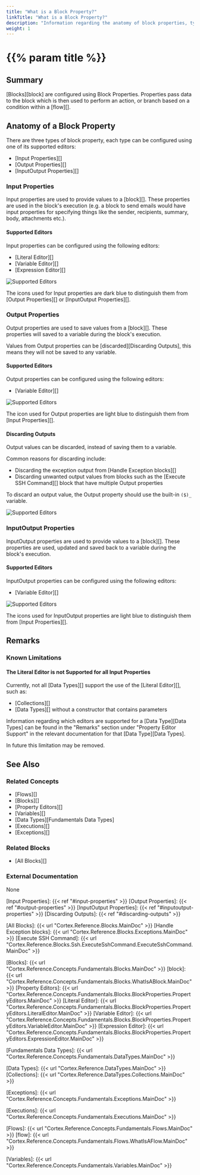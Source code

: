 ```yaml
---
title: "What is a Block Property?"
linkTitle: "What is a Block Property?"
description: "Information regarding the anatomy of block properties, types of property and their appearance, and configuring properties using the available property editors."
weight: 1
---
```


# {{% param title %}}

## Summary

[Blocks][block] are configured using Block Properties. Properties pass data to the block which is then used to perform an action, or branch based on a condition within a [flow][].

## Anatomy of a Block Property

There are three types of block property, each type can be configured using one of its supported editors:

- [Input Properties][]
- [Output Properties][]
- [InputOutput Properties][]

### Input Properties

Input properties are used to provide values to a [block][]. These properties are used in the block's execution (e.g. a block to send emails would have input properties for specifying things like the sender, recipients, summary, body, attachments etc.).

#### Supported Editors

Input properties can be configured using the following editors:

- [Literal Editor][]
- [Variable Editor][]
- [Expression Editor][]

![Supported Editors](/images/editable/editor-types.png)

The icons used for Input properties are dark blue to distinguish them from [Output Properties][] or [InputOutput Properties][].

### Output Properties

Output properties are used to save values from a [block][]. These properties will saved to a variable during the block's execution.

Values from Output properties can be [discarded][Discarding Outputs], this means they will not be saved to any variable.

#### Supported Editors

Output properties can be configured using the following editors:

- [Variable Editor][]

![Supported Editors](/images/editable/variable-editor.png)

The icon used for Output properties are light blue to distinguish them from [Input Properties][].

#### Discarding Outputs

Output values can be discarded, instead of saving them to a variable.

Common reasons for discarding include:

- Discarding the exception output from [Handle Exception blocks][]
- Discarding unwanted output values from blocks such as the [Execute SSH Command][] block that have multiple Output properties

To discard an output value, the Output property should use the built-in `($)_` variable.

![Supported Editors](/images/discarded-variable.PNG)

### InputOutput Properties

InputOutput properties are used to provide values to a [block][]. These properties are used, updated and saved back to a variable during the block's execution.

#### Supported Editors

InputOutput properties can be configured using the following editors:

- [Variable Editor][]

![Supported Editors](/images/editable/variable-editor.png)

The icons used for InputOutput properties are light blue to distinguish them from [Input Properties][].

## Remarks

### Known Limitations

#### The Literal Editor is not Supported for all Input Properties

Currently, not all [Data Types][] support the use of the [Literal Editor][], such as:

- [Collections][]
- [Data Types][] without a constructor that contains parameters

Information regarding which editors are supported for a [Data Type][Data Types] can be found in the "Remarks" section under "Property Editor Support" in the relevant documentation for that [Data Type][Data Types].

In future this limitation may be removed.

## See Also

### Related Concepts

- [Flows][]
- [Blocks][]
- [Property Editors][]
- [Variables][]
- [Data Types][Fundamentals Data Types]
- [Executions][]
- [Exceptions][]

### Related Blocks

- [All Blocks][]

### External Documentation

None

[Input Properties]: {{< ref "#input-properties" >}}
[Output Properties]: {{< ref "#output-properties" >}}
[InputOutput Properties]: {{< ref "#inputoutput-properties" >}}
[Discarding Outputs]: {{< ref "#discarding-outputs" >}}

[All Blocks]: {{< url "Cortex.Reference.Blocks.MainDoc" >}}
[Handle Exception blocks]: {{< url "Cortex.Reference.Blocks.Exceptions.MainDoc" >}}
[Execute SSH Command]: {{< url "Cortex.Reference.Blocks.Ssh.ExecuteSshCommand.ExecuteSshCommand.MainDoc" >}}

[Blocks]: {{< url "Cortex.Reference.Concepts.Fundamentals.Blocks.MainDoc" >}}
[block]: {{< url "Cortex.Reference.Concepts.Fundamentals.Blocks.WhatIsABlock.MainDoc" >}}
[Property Editors]: {{< url "Cortex.Reference.Concepts.Fundamentals.Blocks.BlockProperties.PropertyEditors.MainDoc" >}}
[Literal Editor]: {{< url "Cortex.Reference.Concepts.Fundamentals.Blocks.BlockProperties.PropertyEditors.LiteralEditor.MainDoc" >}}
[Variable Editor]: {{< url "Cortex.Reference.Concepts.Fundamentals.Blocks.BlockProperties.PropertyEditors.VariableEditor.MainDoc" >}}
[Expression Editor]: {{< url "Cortex.Reference.Concepts.Fundamentals.Blocks.BlockProperties.PropertyEditors.ExpressionEditor.MainDoc" >}}

[Fundamentals Data Types]: {{< url "Cortex.Reference.Concepts.Fundamentals.DataTypes.MainDoc" >}}

[Data Types]: {{< url "Cortex.Reference.DataTypes.MainDoc" >}}
[Collections]: {{< url "Cortex.Reference.DataTypes.Collections.MainDoc" >}}

[Exceptions]: {{< url "Cortex.Reference.Concepts.Fundamentals.Exceptions.MainDoc" >}}

[Executions]: {{< url "Cortex.Reference.Concepts.Fundamentals.Executions.MainDoc" >}}

[Flows]: {{< url "Cortex.Reference.Concepts.Fundamentals.Flows.MainDoc" >}}
[flow]: {{< url "Cortex.Reference.Concepts.Fundamentals.Flows.WhatIsAFlow.MainDoc" >}}

[Variables]: {{< url "Cortex.Reference.Concepts.Fundamentals.Variables.MainDoc" >}}
